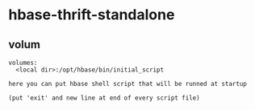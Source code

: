 # hbase-thrift-standalone



volum
------------------------------

    volumes:
      <local dir>:/opt/hbase/bin/initial_script

    here you can put hbase shell script that will be runned at startup

    (put 'exit' and new line at end of every script file)